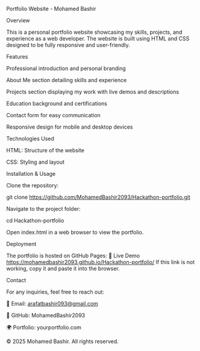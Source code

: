 Portfolio Website - Mohamed Bashir

Overview

This is a personal portfolio website showcasing my skills, projects, and experience as a web developer. The website is built using HTML and CSS designed to be fully responsive and user-friendly.

Features

Professional introduction and personal branding

About Me section detailing skills and experience

Projects section displaying my work with live demos and descriptions

Education background and certifications

Contact form for easy communication

Responsive design for mobile and desktop devices

Technologies Used

HTML: Structure of the website

CSS: Styling and layout



Installation & Usage

Clone the repository:

git clone https://github.com/MohamedBashir2093/Hackathon-portfolio.git

Navigate to the project folder:

cd Hackathon-portfolio

Open index.html in a web browser to view the portfolio.

Deployment

The portfolio is hosted on GitHub Pages:
🔗 Live Demo  https://mohamedbashir2093.github.io/Hackathon-portfolio/
If this link is not working, copy it and paste it into the browser.



Contact

For any inquiries, feel free to reach out:

📧 Email: arafatbashir093@gmail.com

🐙 GitHub: MohamedBashir2093

🌍 Portfolio: yourportfolio.com 

© 2025 Mohamed Bashir. All rights reserved.




